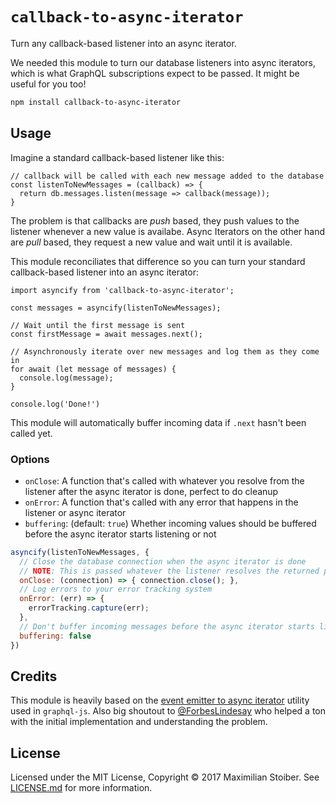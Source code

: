 # `callback-to-async-iterator`

Turn any callback-based listener into an async iterator.

We needed this module to turn our database listeners into async iterators, which is what GraphQL subscriptions expect to be passed. It might be useful for you too!

```sh
npm install callback-to-async-iterator
```

## Usage

Imagine a standard callback-based listener like this:

```JS 
// callback will be called with each new message added to the database
const listenToNewMessages = (callback) => {
  return db.messages.listen(message => callback(message));
}
```

The problem is that callbacks are _push_ based, they push values to the listener whenever a new value is availabe. Async Iterators on the other hand are _pull_ based, they request a new value and wait until it is available.

This module reconciliates that difference so you can turn your standard callback-based listener into an async iterator:

```JS
import asyncify from 'callback-to-async-iterator';

const messages = asyncify(listenToNewMessages);

// Wait until the first message is sent
const firstMessage = await messages.next();

// Asynchronously iterate over new messages and log them as they come in
for await (let message of messages) {
  console.log(message);
}

console.log('Done!')
```

This module will automatically buffer incoming data if `.next` hasn't been called yet.

### Options

- `onClose`: A function that's called with whatever you resolve from the listener after the async iterator is done, perfect to do cleanup
- `onError`: A function that's called with any error that happens in the listener or async iterator
- `buffering`: (default: `true`) Whether incoming values should be buffered before the async iterator starts listening or not

```js
asyncify(listenToNewMessages, {
  // Close the database connection when the async iterator is done
  // NOTE: This is passed whatever the listener resolves the returned promise with, in this case listenToNewMessages resolves with the database connection but it could be whatever you desire
  onClose: (connection) => { connection.close(); },
  // Log errors to your error tracking system
  onError: (err) => {
    errorTracking.capture(err);
  },
  // Don't buffer incoming messages before the async iterator starts listening
  buffering: false
})
```

## Credits

This module is heavily based on the [event emitter to async iterator](https://github.com/apollographql/graphql-subscriptions/blob/master/src/event-emitter-to-async-iterator.ts) utility used in `graphql-js`. Also big shoutout to [@ForbesLindesay](https://github.com/ForbesLindesay) who helped a ton with the initial implementation and understanding the problem.

## License

Licensed under the MIT License, Copyright ©️ 2017 Maximilian Stoiber. See [LICENSE.md](LICENSE.md) for more information.
